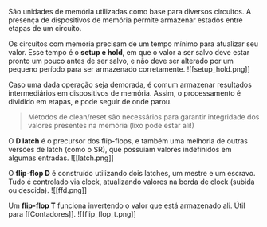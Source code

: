 São unidades de memória utilizadas como base para diversos circuitos.
A presença de dispositivos de memória permite armazenar estados entre etapas de um circuito.

Os circuitos com memória precisam de um tempo mínimo para atualizar seu valor. 
Esse tempo é o **setup e hold**, em que o valor a ser salvo deve estar pronto um pouco antes de ser salvo, e não deve ser alterado por um pequeno período para ser armazenado corretamente.
![[setup_hold.png]]

Caso uma dada operação seja demorada, é comum armazenar resultados intermediários em dispositivos de memória. Assim, o processamento é dividido em etapas, e pode seguir de onde parou.

> Métodos de clean/reset são necessários para garantir integridade dos valores presentes na memória (lixo pode estar ali!)

O **D latch** é o precursor dos flip-flops, e também uma melhoria de outras versões de latch (como o SR), que possuíam valores indefinidos em algumas entradas.
![[latch.png]]

O **flip-flop D** é construído utilizando dois latches, um mestre e um escravo.
Tudo é controlado via clock, atualizando valores na borda de clock (subida ou descida).
![[ffd.png]]


Um **flip-flop T** funciona invertendo o valor que está armazenado ali.
Útil para [[Contadores]].
![[flip_flop_t.png]]
